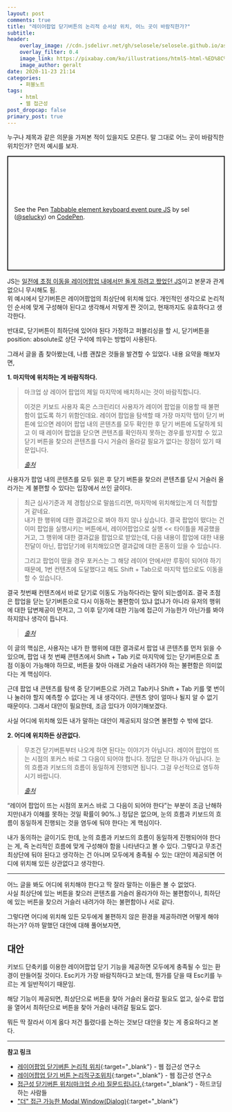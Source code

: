 ```yaml
---
layout: post
comments: true
title: "레이어팝업 닫기버튼의 논리적 순서상 위치, 어느 곳이 바람직한가?"
subtitle:
header:
    overlay_image: //cdn.jsdelivr.net/gh/selosele/selosele.github.io/assets/images/thumb/html_thumb01.jpg
    overlay_filter: 0.4
    image_link: https://pixabay.com/ko/illustrations/html5-html-%ED%8C%8C%EC%9D%BC-%ED%98%95%EC%8B%9D-386614/
    image_author: geralt
date: 2020-11-23 21:14
categories:
    - 퍼블노트
tags:
    - html
    - 웹 접근성
post_dropcap: false
primary_post: true
---
```


누구나 제목과 같은 의문을 가져본 적이 있을지도 모른다. 말 그대로 어느 곳이 바람직한 위치인가? 먼저 예시를 보자.

<p class="codepen" data-height="265" data-theme-id="default" data-default-tab="html,result" data-user="selucky" data-slug-hash="vYGOgZB" style="height: 265px; box-sizing: border-box; display: flex; align-items: center; justify-content: center; border: 2px solid; margin: 1em 0; padding: 1em;" data-pen-title="Tabbable element keyboard event pure JS">
  <span>See the Pen <a href="https://codepen.io/selucky/pen/vYGOgZB">
  Tabbable element keyboard event pure JS</a> by sel (<a href="https://codepen.io/selucky">@selucky</a>)
  on <a href="https://codepen.io">CodePen</a>.</span>
</p>
<script async src="https://static.codepen.io/assets/embed/ei.js"></script>

JS는 [일전에 초점 이동을 레이어팝업 내에서만 돌게 하려고 짰었던 JS](/2020/08/09/vanila-js-modal-keyboard-event/)이고 본문과 관계없으니 무시해도 됨.  
위 예시에서 닫기버튼은 레이어팝업의 최상단에 위치해 있다. 개인적인 생각으로 논리적인 순서에 맞게 구성해야 된다고 생각해서 저렇게 짠 것이고, 현재까지도 유효하다고 생각한다.

반대로, 닫기버튼이 최하단에 있어야 된다 가정하고 퍼블리싱을 할 시, 닫기버튼을 position: absolute로 상단 구석에 띄우는 방법이 사용된다.

그래서 글을 좀 찾아봤는데, 나름 괜찮은 것들을 발견할 수 있었다. 내용 요약을 해보자면,

**1. 마지막에 위치하는 게 바람직하다.**

> 마크업 상 레이어 팝업의 제일 마지막에 배치하시는 것이 바람직합니다.
>
> 이것은 키보드 사용자 혹은 스크린리더 사용자가 레이어 팝업을 이용할 때 불편함이 없도록 하기 위함인데요. 레이어 팝업을 탐색할 때 가장 마지막 탭이 닫기 버튼에 있으면 레이어 팝업 내의 콘텐츠를 모두 확인한 후 닫기 버튼에 도달하게 되고 이 때 레이어 팝업을 닫으면 콘텐츠를 확인하지 못하는 경우를 방지할 수 있고 닫기 버튼을 찾으러 콘텐츠를 다시 거슬러 올라갈 필요가 없다는 장점이 있기 때문입니다.
> 
> <cite><a href="https://www.wah.or.kr:444/Participation/consultingView.asp?cType=&seq=7687&page=200?cType=&FindTxt=&cMail=" target="_blank">출처</a></cite>

사용자가 팝업 내의 콘텐츠를 모두 읽은 후 닫기 버튼을 찾으러 콘텐츠를 닫시 거슬러 올라가는 게 불편할 수 있다는 입장에서 쓰인 글이다.

> 최근 심사기준과 제 경험상으로 말씀드리면, 마지막에 위치해있는게 더 적합할 거 같네요.  
내가 한 행위에 대한 결과값으로 봐야 하지 않나 싶습니다. 결국 팝업이 떴다는 건 이미 팝업을 실행시키는 버튼에서, 레이어팝업으로 실행 &lt;&lt; 타이틀을 제공했을거고, 그 행위에 대한 결과값을 팝업으로 받았는데, 다음 내용이 팝업에 대한 내용 전달이 아닌, 팝업닫기에 위치해있으면 결과값에 대한 혼동이 있을 수 있습니다.
> 
> 그리고 팝업이 떴을 경우 포커스는 그 해당 레이어 안에서만 루핑이 되어야 하기 때문에, 1번 컨텐츠에 도달했다고 해도 Shift + Tab으로 마지막 탭으로도 이동을 할 수 있습니다.
> 
결국 첫번째 컨텐츠에서 바로 닫기로 이동도 가능하다라는 말이 되는셈이죠. 결국 초점은 팝업을 닫는 닫기버튼으로 다시 이동하는 불편함이 있냐 없냐가 아니라 유저의 행위에 대한 답변제공이 먼저고, 그 이후 닫기에 대한 기능에 접근이 가능한가 아닌가를 봐야 하지않나 생각이 듭니다.
> 
> <cite><a href="https://cafe.naver.com/hacosa/252854" target="_blank">출처</a></cite>

이 글의 핵심은, 사용자는 내가 한 행위에 대한 결과로서 팝업 내 콘텐츠를 먼저 읽을 수 있으며, 팝업 내 첫 번째 콘텐츠에서 Shift + Tab 키로 마지막에 있는 닫기버튼으로 초점 이동이 가능해야 하므로, 버튼을 찾아 아래로 거슬러 내려가야 하는 불편함은 의미없다는 게 핵심이다.

근데 팝업 내 콘텐츠를 탐색 중 닫기버튼으로 가려고 Tab키나 Shift + Tab 키를 몇 번이나 눌러야 할지 예측할 수 없다는 게 내 생각이다. 콘텐츠 양이 얼마나 될지 알 수 없기 때문이다. 그래서 대안이 필요한데, 조금 있다가 이야기해보겠다.

사실 어디에 위치해 있든 내가 말하는 대안이 제공되지 않으면 불편할 수 밖에 없다.

**2. 어디에 위치하든 상관없다.**

> 무조건 닫기버튼부터 나오게 하면 된다는 이야기가 아닙니다. 레이어 팝업이 뜨는 시점의 포커스 바로 그 다음이 되어야 합니다. 정답은 단 하나가 아닙니다. 눈의 흐름과 키보드의 흐름이 동일하게 진행되면 됩니다. 그걸 우선적으로 염두하시기 바랍니다.
> 
> <cite><a href="https://www.wah.or.kr:444/Participation/consultingView.asp?cType=TC&seq=5074&page=1?cType=TC&FindTxt=&cMail=" target="_blank">출처</a></cite>

&ldquo;레이어 팝업이 뜨는 시점의 포커스 바로 그 다음이 되어야 한다&rdquo;는 부분이 조금 난해하지만(내가 이해를 못하는 것일 확률이 90%..) 정답은 없으며, 눈의 흐름과 키보드의 흐름이 동일하게 진행되는 것을 염두에 둬야 한다는 게 핵심이다.

내가 동의하는 글이기도 한데, 눈의 흐름과 키보드의 흐름이 동일하게 진행되어야 한다는 게, 즉 논리적인 흐름에 맞게 구성해야 함을 나타낸다고 볼 수 있다. 그렇다고 무조건 최상단에 둬야 된다고 생각하는 건 아니며 모두에게 충족될 수 있는 대안이 제공되면 어디에 위치해 있든 상관없다고 생각한다.

---

어느 글을 봐도 어디에 위치해야 한다고 딱 잘라 말하는 이들은 볼 수 없었다.  
사실 최상단에 있는 버튼을 찾으러 콘텐츠를 거슬러 올라가야 하는 불편함이나, 최하단에 있는 버튼을 찾으러 거슬러 내려가야 하는 불편함이나 서로 같다.

그렇다면 어디에 위치해 있든 모두에게 불편하지 않은 환경을 제공하려면 어떻게 해야 하는가? 아까 말했던 대안에 대해 풀어보자면,

## 대안

키보드 단축키를 이용한 레이어팝업 닫기 기능을 제공하면 모두에게 충족될 수 있는 환경이 만들어질 것이다. Esc키가 가장 바람직하다고 보는데, 뭔가를 닫을 때 Esc키를 누르는 게 일반적이기 때문임.

해당 기능이 제공되면, 최상단으로 버튼을 찾아 거슬러 올라갈 필요도 없고, 실수로 팝업을 열어서 최하단으로 버튼을 찾아 거슬러 내려갈 필요도 없다.

뭐든 딱 잘라서 이게 옳다 저건 틀렸다를 논하는 것보단 대안을 찾는 게 중요하다고 본다.

---

**참고 링크**

- [레이어팝업 닫기버튼 논리적 위치](https://www.wah.or.kr:444/Participation/consultingView.asp?cType=&seq=7687&page=200?cType=&FindTxt=&cMail=){:target="_blank"} - 웹 접근성 연구소
- [레이어팝업 닫기 버튼 논리적구조위치](https://www.wah.or.kr:444/Participation/consultingView.asp?cType=TC&seq=5074&page=1?cType=TC&FindTxt=&cMail=){:target="_blank"} - 웹 접근성 연구소
- [접근성 닫기버튼 위치(마크업 순서) 질문드립니다.](https://cafe.naver.com/hacosa/252854){:target="_blank"} - 하드코딩하는 사람들
- ["더" 접근 가능한 Modal Window(Dialog)](https://mulder21c.github.io/modal-dialog/#%EB%8D%94-%EC%A0%91%EA%B7%BC-%EA%B0%80%EB%8A%A5%ED%95%9C-modal-window){:target="_blank"}
